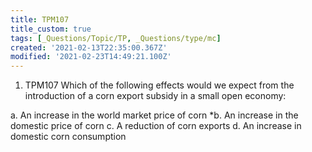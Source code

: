 ```yaml
---
title: TPM107
title_custom: true
tags: [_Questions/Topic/TP, _Questions/type/mc]
created: '2021-02-13T22:35:00.367Z'
modified: '2021-02-23T14:49:21.100Z'
---
```


1. TPM107 Which of the following effects would we expect from the introduction of a corn export subsidy in a small open economy:

a. An increase in the world market price of corn
*b. An increase in the domestic price of corn
c. A reduction of corn exports
d. An increase in domestic corn consumption

[^comment]: producers get $ subsidy for selling abroad so will only also sell domestically if they can raise domestic price -->
